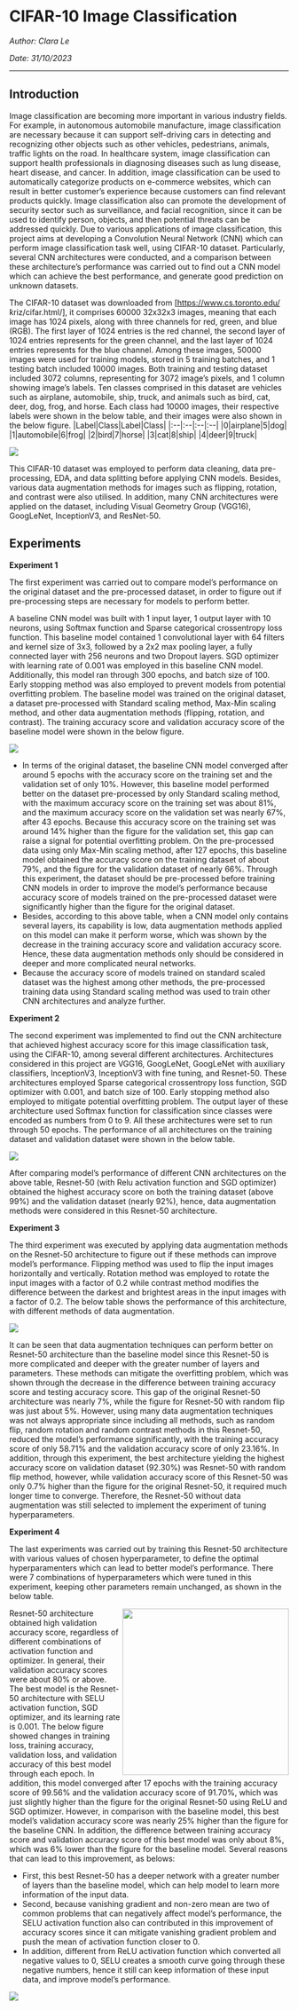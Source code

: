 # CIFAR-10 Image Classification

_Author: Clara Le_

_Date: 31/10/2023_

___

## Introduction
Image classification are becoming more important in various industry fields. For example, in autonomous automobile manufacture, image classification are necessary because it can support self-driving cars in detecting and recognizing other objects such as other vehicles, pedestrians, animals, traffic lights on the road. In healthcare system, image classification can support health professionals in diagnosing diseases such as lung disease, heart disease, and cancer. In addition, image classification can be used to automatically categorize products on e-commerce websites, which can result in better customer’s experience because customers can find relevant products quickly. Image classification also can promote the development of security sector such as surveillance, and facial recognition, since it can be used to identify person, objects, and then potential threats can be addressed quickly. Due to various applications of image classification, this project aims at developing a Convolution Neural Network (CNN) which can perform image classification task well, using CIFAR-10 dataset. Particularly, several CNN architectures were conducted, and a comparison between these architecture’s performance was carried out to find out a CNN model which can achieve the best performance, and generate good prediction on unknown datasets.

The CIFAR-10 dataset was downloaded from [https://www.cs.toronto.edu/ ̃kriz/cifar.html/], it comprises 60000 32x32x3 images, meaning that each image has 1024 pixels, along with three channels for red, green, and blue (RGB). The first layer of 1024 entries is the red channel, the second layer of 1024 entries represents for the green channel, and the last layer of 1024 entries represents for the blue channel. Among these images, 50000 images were used for training models, stored in 5 training batches, and 1 testing batch included 10000 images. Both training and testing dataset included 3072 columns, representing for 3072 image’s pixels, and 1 column showing image’s labels. Ten classes comprised in this dataset are vehicles such as airplane, automobile, ship, truck, and animals such as bird, cat, deer, dog, frog, and horse. Each class had 10000 images, their respective labels were shown in the below table, and their images were also shown in the below figure.
|Label|Class|Label|Class|
|:--|:--|:--|:--| 
|0|airplane|5|dog|
|1|automobile|6|frog|
|2|bird|7|horse|
|3|cat|8|ship|
|4|deer|9|truck|

<a href="url"><img src="https://github.com/Tien-le98/CIFAR-10-Image-Classification/blob/main/image_label.png" align="center" ></a>

This CIFAR-10 dataset was employed to perform data cleaning, data pre-processing, EDA, and data splitting before applying CNN models. Besides, various data augmentation methods for images such as flipping, rotation, and contrast were also utilised. In addition, many CNN architectures were applied on the dataset, including Visual Geometry Group (VGG16), GoogLeNet, InceptionV3, and ResNet-50.

## Experiments

__Experiment 1__

The first experiment was carried out to compare model’s performance on the original dataset and the pre-processed dataset, in order to figure out if pre-processing steps are necessary for models to perform better.

A baseline CNN model was built with 1 input layer, 1 output layer with 10 neurons, using Softmax function and Sparse categorical crossentropy loss function. This baseline model contained 1 convolutional layer with 64 filters and kernel size of 3x3, followed by a 2x2 max pooling layer, a fully connected layer with 256 neurons and two Dropout layers. SGD optimizer with learning rate of 0.001 was employed in this baseline CNN model. Additionally, this model ran through 300 epochs, and batch size of 100. Early stopping method was also employed to prevent models from potential overfitting problem. The baseline model was trained on the original dataset, a dataset pre-processed with Standard scaling method, Max-Min scaling method, and other data augmentation methods (flipping, rotation, and contrast). The training accuracy score and validation accuracy score of the baseline model were shown in the below figure.

<a href="url"><img src="https://github.com/Tien-le98/CIFAR-10-Image-Classification/blob/main/baseline.png" align="center"></a>

+ In terms of the original dataset, the baseline CNN model converged after around 5 epochs with the accuracy score on the training set and the validation set of only 10%. However, this baseline model performed better on the dataset pre-processed by only Standard scaling method, with the maximum accuracy score on the training set was about 81%, and the maximum accuracy score on the validation set was nearly 67%, after 43 epochs. Because this accuracy score on the training set was around 14% higher than the figure for the validation set, this gap can raise a signal for potential overfitting problem. On the pre-processed data using only Max-Min scaling method, after 127 epochs, this baseline model obtained the accuracy score on the training dataset of about 79%, and the figure for the validation dataset of nearly 66%. Through this experiment, the dataset should be pre-processed before training CNN models in order to improve the model’s performance because accuracy score of models trained on the pre-processed dataset were significantly higher than the figure for the original dataset.
+ Besides, according to this above table, when a CNN model only contains several layers, its capability is low, data augmentation methods applied on this model can make it perform worse, which was shown by the decrease in the training accuracy score and validation accuracy score. Hence, these data augmentation methods only should be considered in deeper and more complicated neural networks.
+ Because the accuracy score of models trained on standard scaled dataset was the highest among other methods, the pre-processed training data using Standard scaling method was used to train other CNN architectures and analyze further.

__Experiment 2__

The second experiment was implemented to find out the CNN architecture that achieved highest accuracy score for this image classification task, using the CIFAR-10, among several different architectures. Architectures considered in this project are VGG16, GoogLeNet, GoogLeNet with auxiliary classifiers, InceptionV3, InceptionV3 with fine tuning, and Resnet-50. These architectures employed Sparse categorical crossentropy loss function, SGD optimizer with 0.001, and batch size of 100. Early stopping method also employed to mitigate potential overfitting problem. The output layer of these architecture used Softmax function for classification since classes were encoded as numbers from 0 to 9. All these architectures were set to run through 50 epochs. The performance of all architectures on the training dataset and validation dataset were shown in the below table.

<a href="url"><img src="https://github.com/Tien-le98/CIFAR-10-Image-Classification/blob/main/CNN.png" align="center"></a>

After comparing model’s performance of different CNN architectures on the above table, Resnet-50 (with Relu activation function and SGD optimizer) obtained the highest accuracy score on both the training dataset (above 99%) and the validation dataset (nearly 92%), hence, data augmentation methods were considered in this Resnet-50 architecture. 

__Experiment 3__

The third experiment was executed by applying data augmentation methods on the Resnet-50 architecture to figure out if these methods can improve model’s performance. Flipping method was used to flip the input images horizontally and vertically. Rotation method was employed to rotate the input images with a factor of 0.2 while contrast method modifies the difference between the darkest and brightest areas in the input images with a factor of 0.2. The below table shows the performance of this architecture, with different methods of data augmentation. 

<a href="url"><img src="https://github.com/Tien-le98/CIFAR-10-Image-Classification/blob/main/resnet50_dataaugmentation.png" align="center"></a>

It can be seen that data augmentation techniques can perform better on Resnet-50 architecture than the baseline model since this Resnet-50 is more complicated and deeper with the greater number of layers and parameters. These methods can mitigate the overfitting problem, which was shown through the decrease in the difference between training accuracy score and testing accuracy score. This gap of the original Resnet-50 architecture was nearly 7%, while the figure for Resnet-50 with random flip was just about 5%. However, using many data augmentation techniques was not always appropriate since including all methods, such as random flip, random rotation and random contrast methods in this Resnet-50, reduced the model’s performance significantly, with the training accuracy score of only 58.71% and the validation accuracy score of only 23.16%. In addition, through this experiment, the best architecture yielding the highest accuracy score on validation dataset (92.30%) was Resnet-50 with random flip method, however, while validation accuracy score of this Resnet-50 was only 0.7% higher than the figure for the original Resnet-50, it required much longer time to converge. Therefore, the Resnet-50 without data augmentation was still selected to implement the experiment of tuning hyperparameters.

__Experiment 4__

The last experiments was carried out by training this Resnet-50 architecture with various values of chosen hyperparameter, to define the optimal hyperparamenters which can lead to better model’s performance. There were 7 combinations of hyperparameters which were tuned in this experiment, keeping other parameters remain unchanged, as shown in the below table. 

<a href="url"><img src="https://github.com/Tien-le98/CIFAR-10-Image-Classification/blob/main/resnet_tuning.png" align="right" height="300" width="300" ></a>

Resnet-50 architecture obtained high validation accuracy score, regardless of different combinations of activation function and optimizer. In general, their validation accuracy scores were about 80% or above. The best model is the Resnet-50 architecture with SELU activation function, SGD optimizer, and its learning rate is 0.001. The below figure showed changes in training loss, training accuracy, validation loss, and validation accuracy of this best model through each epoch. In addition, this model converged after 17 epochs with the training accuracy score of 99.56% and the validation accuracy score of 91.70%, which was just slightly higher than the figure for the original Resnet-50 using ReLU and SGD optimizer. However, in comparison with the baseline model, this best model’s validation accuracy score was nearly 25% higher than the figure for the baseline CNN. In addition, the difference between training accuracy score and validation accuracy score of this best model was only about 8%, which was 6% lower than the figure for the baseline model. Several reasons that can lead to this improvement, as belows: 

+ First, this best Resnet-50 has a deeper network with a greater number of layers than the baseline model, which can help model to learn more information of the input data.
+ Second, because vanishing gradient and non-zero mean are two of common problems that can negatively affect model’s performance, the SELU activation function also can contributed in this improvement of accuracy scores since it can mitigate vanishing gradient problem and push the mean of activation function closer to 0.
+ In addition, different from ReLU activation function which converted all negative values to 0, SELU creates a smooth curve going through these negative numbers, hence it still can keep information of these input data, and improve model’s performance.

<a href="url"><img src="https://github.com/Tien-le98/CIFAR-10-Image-Classification/blob/main/resnet_tuning_plot.png" align="center" ></a>




